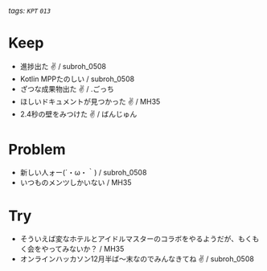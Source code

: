 ###### tags: `KPT` `013`

# Keep

- 進捗出た :v: / subroh_0508
- Kotlin MPPたのしい / subroh_0508
- ざつな成果物出た :v: / .ごっち
- ほしいドキュメントが見つかった :v: / MH35
- 2.4秒の壁をみつけた :v: / ばんじゅん

# Problem

- 新しい人ォー(´・ω・｀) / subroh_0508
- いつものメンツしかいない / MH35

# Try

- そういえば変なホテルとアイドルマスターのコラボをやるようだが、もくもく会をやってみないか？ / MH35
- オンラインハッカソン12月半ば〜末なのでみんなきてね :v: / subroh_0508
